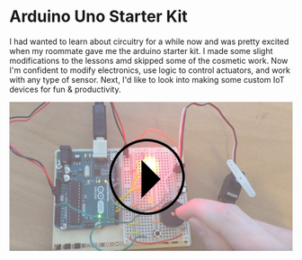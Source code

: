# Arduino Uno Starter Kit

I had wanted to learn about circuitry for a while now and was pretty excited when my roommate gave me the arduino starter kit. I made some slight modifications to the lessons amd skipped some of the cosmetic work. Now I'm confident to modify electronics, use logic to control actuators, and work with any type of sensor. Next, I'd like to look into making some custom IoT devices for fun & productivity. 

[![Watch the video](preview.png)](https://www.youtube.com/watch?v=0pESLpvpR00)
